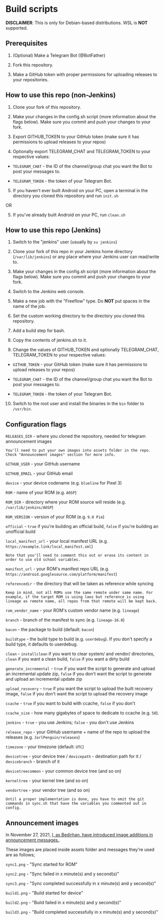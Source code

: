 # Build scripts

**DISCLAIMER**: This is only for Debian-based distributions. WSL is **NOT** supported.

## Prerequisites

1. (Optional) Make a Telegram Bot (@BotFather)

2. Fork this repository.

3. Make a GitHub token with proper permissions for uploading releases to your repositories.

## How to use this repo (non-Jenkins)

1. Clone your fork of this repository.

2. Make your changes in the config.sh script (more information about the flags below). Make sure you commit and push your changes to your fork.

3. Export GITHUB_TOKEN to your GitHub token (make sure it has permissions to upload releases to your repos)

4. Optionally export TELEGRAM_CHAT and TELEGRAM_TOKEN to your respective values:

* `TELEGRAM_CHAT` - the ID of the channel/group chat you want the Bot to post your messages to.

* `TELEGRAM_TOKEN` - the token of your Telegram Bot.

5. If you haven't ever built Android on your PC, open a terminal in the directory you cloned this repository and run `init.sh`

OR

5. If you've already built Android on your PC, run `clean.sh`


## How to use this repo (Jenkins)

1. Switch to the "jenkins" user (usually by `su jenkins`)

2. Clone your fork of this repo in your Jenkins home directory (`/var/lib/jenkins`) or any place where your Jenkins user can read/write to.

3. Make your changes in the config.sh script (more information about the flags below). Make sure you commit and push your changes to your fork.

4. Switch to the Jenkins web console.

5. Make a new job with the "Freeflow" type. Do **NOT** put spaces in the name of the job.

6. Set the custom working directory to the directory you cloned this repository.

7. Add a build step for bash.

8. Copy the contents of jenkins.sh to it.

9. Change the values of GITHUB_TOKEN and optionally TELEGRAM_CHAT, TELEGRAM_TOKEN to your respective values:

* `GITHUB_TOKEN` - your GitHub token (make sure it has permissions to upload releases to your repos)

* `TELEGRAM_CHAT` - the ID of the channel/group chat you want the Bot to post your messages to.

* `TELEGRAM_TOKEN` - the token of your Telegram Bot.

10. Switch to the root user and install the binaries in the `bin` folder to `/usr/bin`.

## Configuration flags

`RELEASES_DIR` - where you cloned the repository, needed for telegram announcement images

```
You'll need to put your own images into assets folder in the repo. Check "Announcement images" section for more info.
```

`GITHUB_USER` - your GitHub username

`GITHUB_EMAIL` - your GitHub email

`device` - your device codename (e.g. `blueline` for Pixel 3)

`ROM` - name of your ROM (e.g. `AOSP`)

`ROM_DIR` - directory where your ROM source will reside (e.g. `/var/lib/jenkins/AOSP`)

`ROM_VERSION` - version of your ROM (e.g. `9.0 Pie`)

`official` - `true` if you're building an official build, `false` if you're building an unofficial build

`local_manifest_url` - your local manifest URL (e.g. `https://example.link/local_manifest.xml`)

```
Note that you'll need to comment this out or erase its content in order to use old school variables.
```

`manifest_url` - your ROM's manifest repo URL (e.g. `https://android.googlesource.com/platform/manifest`)

`referencedir` - the directory that will be taken as reference while syncing

```
Keep in mind, not all ROMs use the same remote under same name. For example, if the target ROM is using laos but reference is using lineage as remote name, all repos from that remote will be kept back.
```

`rom_vendor_name` - your ROM's custom vendor name (e.g. `lineage`)

`branch` - branch of the manifest to sync (e.g. `lineage-16.0`)

`bacon` - the package to build (default: `bacon`)

`buildtype` - the build type to build (e.g. `userdebug`). If you don't specify a build type, it defaults to userdebug.

`clean` - `installclean` if you want to clear system/ and vendor/ directories, `clean` if you want a clean build, `false` if you want a dirty build

`generate_incremental` - `true` if you want the script to generate and upload an incremental update zip, `false` if you don't want the script to generate and upload an incremental update zip

`upload_recovery` - `true` if you want the script to upload the built recovery image, `false` if you don't want the script to upload the recovery image

`ccache` - `true` if you want to build with ccache, `false` if you don't

`ccache_size` - how many gigabytes of space to dedicate to ccache (e.g. `50`).

`jenkins` - `true` - you use Jenkins; `false` - you don't use Jenkins

`release_repo` - your GitHub username + name of the repo to upload the releases (e.g. `JarlPenguin/releases`)

`timezone` - your timezone (default: `UTC`)

`devicetree` - your device tree / `devicepath` - destination path for it / `devicebranch` - branch of it

`devicetreecommon` - your common device tree (and so on)

`kerneltree` - your kernel tree (and so on)

`vendortree` - your vendor tree (and so on)

```
Until a proper implementation is done, you have to omit the git commands in sync.sh that have the variables you commented out in config.
```

## Announcement images

In November 27, 2021, [I, as Bedirhan, have introduced image additions in announcement messages.](https://github.com/windowz414/releases/commit/4a7733f71c12136d2f5e9d5f4456fdc02363c8b2).

These images are placed inside assets folder and messages they're used are as follows;

`sync1.png` - "Sync started for ROM"

`sync2.png` - "Sync failed in x minute(s) and y second(s)"

`sync3.png` - "Sync completed successfully in x minute(s) and y second(s)"

`build1.png` - "Build started for device"

`build2.png` - "Build failed in x minute(s) and y second(s)"

`build3.png` - "Build completed successfully in x minute(s) and y second(s)"
